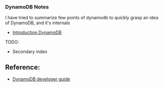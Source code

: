 ### DynamoDB Notes
I have tried to summarize few points of dynamodb to quickly grasp an idea of DynamoDB, and it's internals
* [Introduction DynamoDB](introduction.md)

TODO:
* Secondary index
## Reference:
* [DynamoDB developer guide](https://docs.aws.amazon.com/amazondynamodb/latest/developerguide/Introduction.html)
